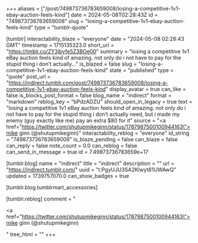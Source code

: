 +++
aliases = ["/post/749873736783659008/losing-a-competitive-1v1-ebay-auction-feels-kind"]
date = 2024-05-08T02:28:43Z
id = "749873736783659008"
slug = "losing-a-competitive-1v1-ebay-auction-feels-kind"
type = "tumblr-quote"

[tumblr]
interactability_blaze = "everyone"
date = "2024-05-08 02:28:43 GMT"
timestamp = 1715135323.0
short_url = "https://tmblr.co/ZY3jbyfe5Z3BOe00"
summary = "losing a competitive 1v1 eBay auction feels kind of amazing. not only do i not have to pay for the stupid thing i don’t actually..."
is_blazed = false
slug = "losing-a-competitive-1v1-ebay-auction-feels-kind"
state = "published"
type = "quote"
post_url = "https://indirect.tumblr.com/post/749873736783659008/losing-a-competitive-1v1-ebay-auction-feels-kind"
display_avatar = true
can_like = false
is_blocks_post_format = false
blog_name = "indirect"
format = "markdown"
reblog_key = "bPdzADZU"
should_open_in_legacy = true
text = "losing a competitive 1v1 eBay auction feels kind of amazing. not only do i not have to pay for the stupid thing i don&rsquo;t actually need, but i made my enemy (guy exactly like me) pay an extra $80 for it"
source = "<a href=\"https://twitter.com/shutupmikeginn/status/1787987500100944163\">mike ginn (@shutupmikeginn)</a>"
interactability_reblog = "everyone"
id_string = "749873736783659008"
is_blaze_pending = false
can_blaze = false
can_reply = false
note_count = 0.0
can_reblog = false
can_send_in_message = true
id = 7.49873736783659e+17

[tumblr.blog]
name = "indirect"
title = "indirect"
description = ""
url = "https://indirect.tumblr.com/"
uuid = "t:PgyUJU3SA2Klwyt81UWAwQ"
updated = 1739757070.0
can_show_badges = true

[tumblr.blog.tumblrmart_accessories]

[tumblr.reblog]
comment = "<p><a href=\"https://twitter.com/shutupmikeginn/status/1787987500100944163\">mike ginn (@shutupmikeginn)</a></p>"
tree_html = ""
+++
